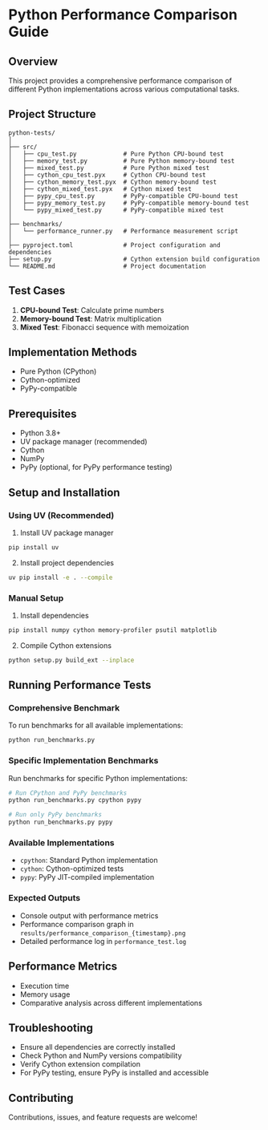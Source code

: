 # Python Performance Comparison Guide

## Overview
This project provides a comprehensive performance comparison of different Python implementations across various computational tasks.

## Project Structure
```
python-tests/
│
├── src/
│   ├── cpu_test.py             # Pure Python CPU-bound test
│   ├── memory_test.py          # Pure Python memory-bound test
│   ├── mixed_test.py           # Pure Python mixed test
│   ├── cython_cpu_test.pyx     # Cython CPU-bound test
│   ├── cython_memory_test.pyx  # Cython memory-bound test
│   ├── cython_mixed_test.pyx   # Cython mixed test
│   ├── pypy_cpu_test.py        # PyPy-compatible CPU-bound test
│   ├── pypy_memory_test.py     # PyPy-compatible memory-bound test
│   └── pypy_mixed_test.py      # PyPy-compatible mixed test
│
├── benchmarks/
│   └── performance_runner.py   # Performance measurement script
│
├── pyproject.toml              # Project configuration and dependencies
├── setup.py                    # Cython extension build configuration
└── README.md                   # Project documentation
```

## Test Cases
1. **CPU-bound Test**: Calculate prime numbers
2. **Memory-bound Test**: Matrix multiplication
3. **Mixed Test**: Fibonacci sequence with memoization

## Implementation Methods
- Pure Python (CPython)
- Cython-optimized
- PyPy-compatible

## Prerequisites
- Python 3.8+
- UV package manager (recommended)
- Cython
- NumPy
- PyPy (optional, for PyPy performance testing)

## Setup and Installation

### Using UV (Recommended)
1. Install UV package manager
```bash
pip install uv
```

2. Install project dependencies
```bash
uv pip install -e . --compile
```

### Manual Setup
1. Install dependencies
```bash
pip install numpy cython memory-profiler psutil matplotlib
```

2. Compile Cython extensions
```bash
python setup.py build_ext --inplace
```

## Running Performance Tests

### Comprehensive Benchmark
To run benchmarks for all available implementations:
```bash
python run_benchmarks.py
```

### Specific Implementation Benchmarks
Run benchmarks for specific Python implementations:
```bash
# Run CPython and PyPy benchmarks
python run_benchmarks.py cpython pypy

# Run only PyPy benchmarks
python run_benchmarks.py pypy
```

### Available Implementations
- `cpython`: Standard Python implementation
- `cython`: Cython-optimized tests
- `pypy`: PyPy JIT-compiled implementation

### Expected Outputs
- Console output with performance metrics
- Performance comparison graph in `results/performance_comparison_{timestamp}.png`
- Detailed performance log in `performance_test.log`

## Performance Metrics
- Execution time
- Memory usage
- Comparative analysis across different implementations

## Troubleshooting
- Ensure all dependencies are correctly installed
- Check Python and NumPy versions compatibility
- Verify Cython extension compilation
- For PyPy testing, ensure PyPy is installed and accessible

## Contributing
Contributions, issues, and feature requests are welcome!
